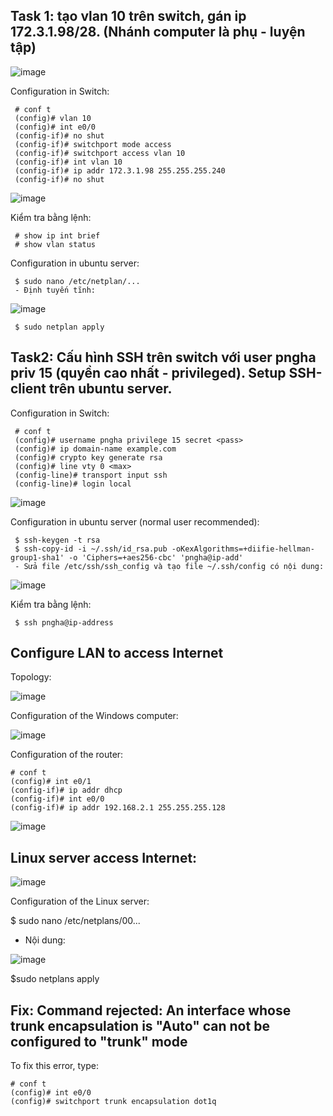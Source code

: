 ## Task 1: tạo vlan 10 trên switch, gán ip 172.3.1.98/28. (Nhánh computer là phụ - luyện tập)
![image](https://user-images.githubusercontent.com/93396414/204736786-e83ff41c-7812-4b46-a6fe-fb74c3bf47b9.png)

Configuration in Switch:

     # conf t
     (config)# vlan 10
     (config)# int e0/0
     (config-if)# no shut
     (config-if)# switchport mode access
     (config-if)# switchport access vlan 10
     (config-if)# int vlan 10
     (config-if)# ip addr 172.3.1.98 255.255.255.240
     (config-if)# no shut
  
  ![image](https://user-images.githubusercontent.com/93396414/204991854-3271b252-0bf3-432d-9322-f299c5bad850.png)

Kiểm tra bằng lệnh:

     # show ip int brief
     # show vlan status 

Configuration in ubuntu server:

     $ sudo nano /etc/netplan/...
     - Định tuyến tĩnh:
      
   ![image](https://user-images.githubusercontent.com/93396414/204737495-5ecf35c3-c203-48e6-a294-4616520b781f.png)
   
     $ sudo netplan apply

## Task2: Cấu hình SSH trên switch với user pngha priv 15 (quyền cao nhất - privileged). Setup SSH-client trên ubuntu server.

Configuration in Switch:

     # conf t
     (config)# username pngha privilege 15 secret <pass>
     (config)# ip domain-name example.com
     (config)# crypto key generate rsa
     (config)# line vty 0 <max>
     (config-line)# transport input ssh
     (config-line)# login local 
  
  ![image](https://user-images.githubusercontent.com/93396414/204991928-158ff3a2-103b-483c-b126-798865ff510d.png)

Configuration in ubuntu server (normal user recommended):

     $ ssh-keygen -t rsa
     $ ssh-copy-id -i ~/.ssh/id_rsa.pub -oKexAlgorithms=+diifie-hellman-group1-sha1' -o 'Ciphers=+aes256-cbc' 'pngha@ip-add'
     - Sửa file /etc/ssh/ssh_config và tạo file ~/.ssh/config có nội dung: 
  
  ![image](https://user-images.githubusercontent.com/93396414/204994211-e89ffac2-88eb-4626-aec5-14a935e25f9e.png)

  Kiểm tra bằng lệnh:
  
     $ ssh pngha@ip-address

  ## Configure LAN to access Internet
  
 
  
  Topology: 
  
   ![image](https://user-images.githubusercontent.com/93396414/205218883-dd6ff4f1-42bb-43f0-b04d-7fc9b3d19282.png)
  
  Configuration of the Windows computer:
  
   ![image](https://user-images.githubusercontent.com/93396414/205218757-3e710cd5-d956-4e0e-949f-25c3911008d8.png)

  Configuration of the router:
  
    # conf t
    (config)# int e0/1
    (config-if)# ip addr dhcp
    (config-if)# int e0/0
    (config-if)# ip addr 192.168.2.1 255.255.255.128
    
  ![image](https://user-images.githubusercontent.com/93396414/205431503-01a99fd3-b982-46ac-8249-d4f0ee7293bc.png)

## Linux server access Internet:

![image](https://user-images.githubusercontent.com/93396414/205432002-29c8e637-3d2a-4acf-94c7-30ff1a5547c9.png)

  Configuration of the Linux server:
  
  $ sudo nano /etc/netplans/00...
  - Nội dung:
  
  ![image](https://user-images.githubusercontent.com/93396414/205431941-b6067942-5e38-4e27-b14a-e5dbf1bf1747.png)
  
  $sudo netplans apply

## Fix: Command rejected: An interface whose trunk encapsulation is "Auto" can not be configured to "trunk" mode

To fix this error, type:
  
    # conf t
    (config)# int e0/0
    (config)# switchport trunk encapsulation dot1q
 

 
